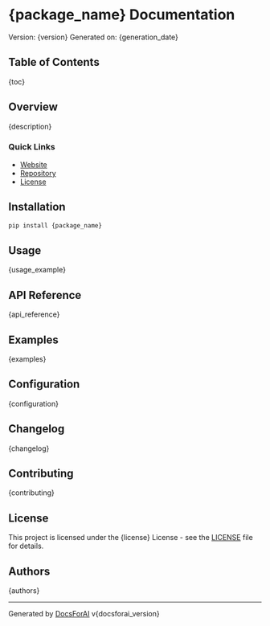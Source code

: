 # {package_name} Documentation

Version: {version}
Generated on: {generation_date}

## Table of Contents

{toc}

## Overview

{description}

### Quick Links

- [Website]({website})
- [Repository]({repository})
- [License]({license})

## Installation

```bash
pip install {package_name}
```

## Usage

{usage_example}

## API Reference

{api_reference}

## Examples

{examples}

## Configuration

{configuration}

## Changelog

{changelog}

## Contributing

{contributing}

## License

This project is licensed under the {license} License - see the [LICENSE](LICENSE) file for details.

## Authors

{authors}

---

Generated by [DocsForAI]({docsforai_link}) v{docsforai_version}
